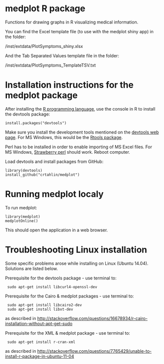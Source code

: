# medplot R package

Functions for drawing graphs in R visualizing medical information.

You can find the Excel template file (to use with the medplot shiny app) in the folder:

/inst/extdata/PlotSymptoms_shiny.xlsx

And the Tab Separated Values template file in the folder:

/inst/extdata/PlotSymptoms_TemplateTSV.txt

# Installation instructions for the medplot package

After installing the [R programming language](http://cran.r-project.org/), use the console in R to install the devtools package:

```{r, eval=FALSE}
install.packages("devtools")
```

Make sure you install the development tools mentioned on the [devtools web page](http://www.rstudio.com/products/rpackages/devtools/). For MS Windows, this would be the [Rtools package](http://cran.r-project.org/bin/windows/Rtools/). 

Perl has to be installed in order to enable importing of MS Excel files. For MS Windows, [Strawberry perl](http://www.perl.org/get.html) should work. Reboot computer.

Load devtools and install packages from GitHub:

```{r, eval=FALSE}
library(devtools)
install_github("crtahlin/medplot")
```

# Running medplot localy

To run medplot:
```{r, eval=FALSE}
library(medplot)
medplotOnline()
```

This should open the application in a web browser.

# Troubleshooting Linux installation

Some specific problems arose while installing on Linux (Ubuntu 14.04). Solutions are listed below.

Prerequisite for the devtools package - use terminal to:

     sudo apt-get install libcurl4-openssl-dev


Prerequisite for the Cairo & medplot packages - use terminal to:

     sudo apt-get install libcairo2-dev
     sudo apt-get install libxt-dev     
as described in http://stackoverflow.com/questions/16678934/r-cairo-installation-without-apt-get-sudo

Prerequisite for the XML & medplot package - use terminal to:

     sudo apt-get install r-cran-xml
as described in http://stackoverflow.com/questions/7765429/unable-to-install-r-package-in-ubuntu-11-04


<!--
Notes on installation in Linux

To install R
sudo apt-get install r-base-core 

To get devtools working
sudo apt-get install libcurl4-openssl-dev

To install devtools
install.packages("devtools")

To install Cairo library
sudo apt-get install libcairo2-dev
sudo apt-get install libxt-dev
as described in http://stackoverflow.com/questions/16678934/r-cairo-installation-without-apt-get-sudo

To install XML package
sudo apt-get install r-cran-xml
as described in http://stackoverflow.com/questions/7765429/unable-to-install-r-package-in-ubuntu-11-04

To install medplot
library("devtools")

To install shinyIncubator
install_github(username="rstudio", repo="shiny-incubator")

To run medplot:
medplotOnline()
-->